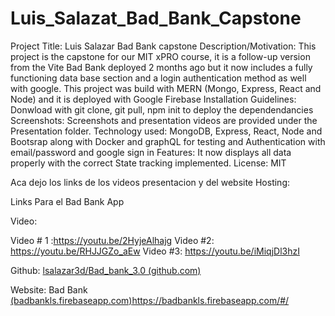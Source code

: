 # Luis_Salazat_Bad_Bank_Capstone

Project Title: Luis Salazar Bad Bank capstone
Description/Motivation: This project is the capstone for our MIT xPRO course, it is a follow-up version from the Vite Bad Bank deployed 2 months ago but it now includes a fully functioning data base section and a login authentication method as well with google. This project was build with MERN (Mongo, Express, React and Node) and it is deployed with Google Firebase
Installation Guidelines: Donwload with git clone, git pull, npm init to deploy the dependendancies
Screenshots: Screenshots and presentation videos are provided under the Presentation folder.
Technology used: MongoDB, Express, React, Node and Bootsrap along with Docker and graphQL for testing and Authentication with email/password and google sign in
Features: It now displays all data properly with the correct State tracking implemented.
License: MIT

Aca dejo los links de los videos presentacion y del website Hosting:

Links Para el Bad Bank App 

Video:

Video # 1 :https://youtu.be/2HyjeAlhajg
Video #2: https://youtu.be/RHJJGZo_aEw
Video #3: https://youtu.be/iMiqjDl3hzI

Github: [lsalazar3d/Bad_bank_3.0 (github.com)](https://github.com/lsalazar3d/Bad_bank_3.0)


Website: Bad Bank [ (badbankls.firebaseapp.com)](https://badbankls.firebaseapp.com/#/)https://badbankls.firebaseapp.com/#/
